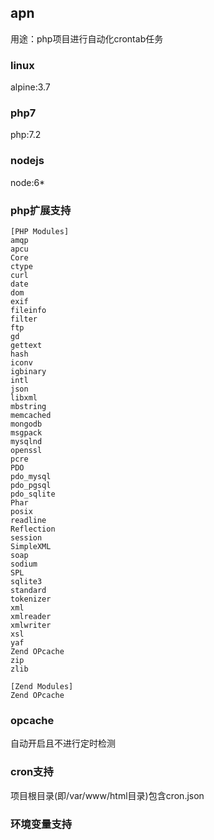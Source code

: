 ## apn
用途：php项目进行自动化crontab任务
### linux
alpine:3.7
### php7
php:7.2
### nodejs
node:6*
### php扩展支持
```
[PHP Modules]
amqp
apcu
Core
ctype
curl
date
dom
exif
fileinfo
filter
ftp
gd
gettext
hash
iconv
igbinary
intl
json
libxml
mbstring
memcached
mongodb
msgpack
mysqlnd
openssl
pcre
PDO
pdo_mysql
pdo_pgsql
pdo_sqlite
Phar
posix
readline
Reflection
session
SimpleXML
soap
sodium
SPL
sqlite3
standard
tokenizer
xml
xmlreader
xmlwriter
xsl
yaf
Zend OPcache
zip
zlib

[Zend Modules]
Zend OPcache
```
### opcache
自动开启且不进行定时检测
### cron支持
项目根目录(即/var/www/html目录)包含cron.json
### 环境变量支持
